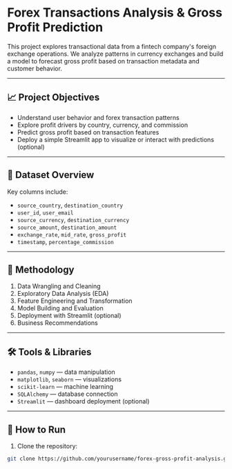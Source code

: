 # Forex Transactions Analysis & Gross Profit Prediction

This project explores transactional data from a fintech company's foreign exchange operations. We analyze patterns in currency exchanges and build a model to forecast gross profit based on transaction metadata and customer behavior.

---

## 📈 Project Objectives

- Understand user behavior and forex transaction patterns
- Explore profit drivers by country, currency, and commission
- Predict gross profit based on transaction features
- Deploy a simple Streamlit app to visualize or interact with predictions (optional)

---

## 💼 Dataset Overview

Key columns include:
- `source_country`, `destination_country`
- `user_id`, `user_email`
- `source_currency`, `destination_currency`
- `source_amount`, `destination_amount`
- `exchange_rate`, `mid_rate`, `gross_profit`
- `timestamp`, `percentage_commission`

---

## 🧪 Methodology

1. Data Wrangling and Cleaning  
2. Exploratory Data Analysis (EDA)  
3. Feature Engineering and Transformation  
4. Model Building and Evaluation  
5. Deployment with Streamlit (optional)  
6. Business Recommendations

---

## 🛠 Tools & Libraries

- `pandas`, `numpy` — data manipulation  
- `matplotlib`, `seaborn` — visualizations  
- `scikit-learn` — machine learning  
- `SQLAlchemy` — database connection  
- `Streamlit` — dashboard deployment (optional)

---

## 🚀 How to Run

1. Clone the repository:
```bash
git clone https://github.com/yourusername/forex-gross-profit-analysis.git
